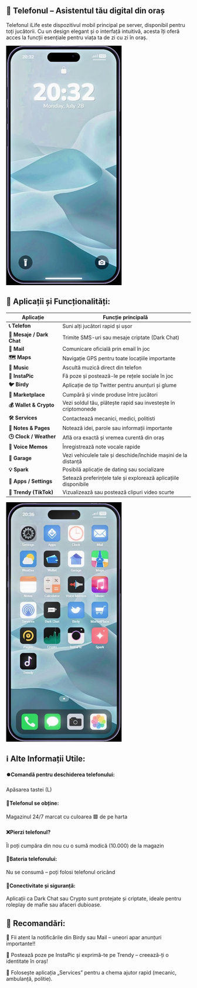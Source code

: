 ## 📱 Telefonul – Asistentul tău digital din oraș
Telefonul iLife este dispozitivul mobil principal pe server, disponibil pentru toți jucătorii. Cu un design elegant și o interfață intuitivă, acesta îți oferă acces la funcții esențiale pentru viața ta de zi cu zi în oraș.

![TELEFON](/public/img/Web_Photo_Editor.jpg)

## 🔧 Aplicații și Funcționalități:
| Aplicație                 | Funcție principală                                              |
| ------------------------- | --------------------------------------------------------------- |
| **📞 Telefon**            | Suni alți jucători rapid și ușor                                |
| **💬 Mesaje / Dark Chat** | Trimite SMS-uri sau mesaje criptate (Dark Chat)                 |
| **📧 Mail**               | Comunicare oficială prin email în joc                           |
| **🗺️ Maps**              | Navigație GPS pentru toate locațiile importante                 |
| **🎵 Music**              | Ascultă muzică direct din telefon                               |
| **📸 InstaPic**           | Fă poze și postează-le pe rețele sociale în joc                 |
| **🐦 Birdy**              | Aplicație de tip Twitter pentru anunțuri și glume               |
| **🏬 Marketplace**        | Cumpără și vinde produse între jucători                         |
| **💰 Wallet & Crypto**    | Vezi soldul tău, plătește rapid sau investește în criptomonede  |
| **🛠️ Services**          | Contactează mecanici, medici, politisti                |
| **📁 Notes & Pages**      | Notează idei, parole sau informații importante                  |
| **🕒 Clock / Weather**    | Află ora exactă și vremea curentă din oraș                      |
| **🎤 Voice Memos**        | Înregistrează note vocale rapide                                |
| **🧰 Garage**             | Vezi vehiculele tale și deschide/închide mașini de la distanță  |
| **💡 Spark**              | Posibilă aplicație de dating sau socializare                    |
| **🧭 Apps / Settings**    | Setează preferințele tale și explorează aplicațiile disponibile |
| **📱 Trendy (TikTok)**    | Vizualizează sau postează clipuri video scurte                  |

![TELEFON](/public/img/TELEFON2.jpg)

## ℹ️ Alte Informații Utile:

#### ⏺️Comandă pentru deschiderea telefonului:
Apăsarea tastei (L) 

#### 🏪Telefonul se obține:
Magazinul 24/7 marcat cu culoarea 🟩 de pe harta

#### ❌Pierzi telefonul?
Îl poți cumpăra din nou cu o sumă modică (10.000) de la magazin

#### 🔋Bateria telefonului:
Nu se consumă – poți folosi telefonul oricând

#### 📶Conectivitate și siguranță:
Aplicații ca Dark Chat sau Crypto sunt protejate și criptate, ideale pentru roleplay de mafie sau afaceri dubioase.

## 💬 Recomandări:
📢 Fii atent la notificările din Birdy sau Mail – uneori apar anunțuri importante!!

📸 Postează poze pe InstaPic și exprimă-te pe Trendy – creează-ți o identitate în oraș!

🚨 Folosește aplicația „Services” pentru a chema ajutor rapid (mecanic, ambulanță, politie).
